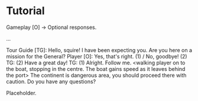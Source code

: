 # Tutorial
Gameplay
[O] -> Optional responses.

...

Tour Guide [TG]: <after player interacts with them> Hello, squire! I have been expecting you. Are you here on a mission for the General?
Player [O]: Yes, that's right. (1) / No, goodbye! (2)
    TG: (2) Have a great day!
TG: (1) Alright. Follow me. <walking player on to the boat, stopping in the centre. The boat gains speed as it leaves behind the port> The continent is  dangerous area, you should proceed there with caution. Do you have any questions?

Placeholder.
